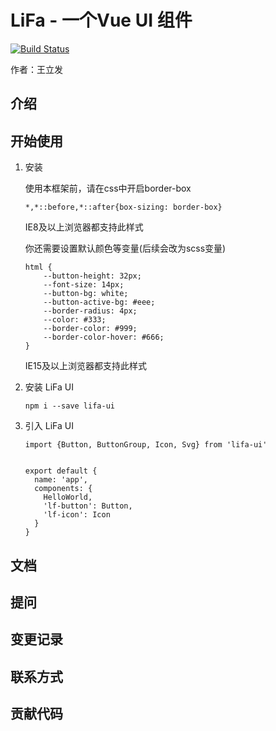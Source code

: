 # LiFa - 一个Vue UI 组件

[![Build Status](https://travis-ci.org/wanglifa/LiFa-UI.svg?branch=master)](https://travis-ci.org/wanglifa/LiFa-UI)

作者：王立发

## 介绍

## 开始使用

1. 安装

   使用本框架前，请在css中开启border-box

   ```
   *,*::before,*::after{box-sizing: border-box}
   ```
   IE8及以上浏览器都支持此样式

   你还需要设置默认颜色等变量(后续会改为scss变量)
   ```
   html {
       --button-height: 32px;
       --font-size: 14px;
       --button-bg: white;
       --button-active-bg: #eee;
       --border-radius: 4px;
       --color: #333;
       --border-color: #999;
       --border-color-hover: #666;
   }
   ```
   IE15及以上浏览器都支持此样式

2. 安装 LiFa UI
   ```
   npm i --save lifa-ui
   ```
3. 引入 LiFa UI
   ```
   import {Button, ButtonGroup, Icon, Svg} from 'lifa-ui'
   

   export default {
     name: 'app',
     components: {
       HelloWorld,
       'lf-button': Button,
       'lf-icon': Icon
     }
   }
   ```

## 文档

## 提问

## 变更记录

## 联系方式

## 贡献代码


